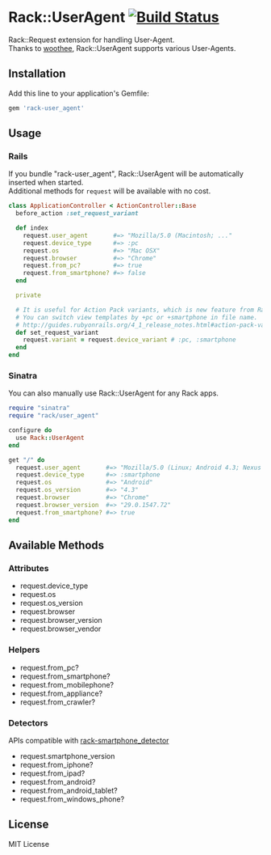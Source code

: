 # Rack::UserAgent [![Build Status](https://travis-ci.org/k0kubun/rack-user_agent.svg)](https://travis-ci.org/k0kubun/rack-user_agent)

Rack::Request extension for handling User-Agent.  
Thanks to [woothee](https://github.com/woothee/woothee-ruby), Rack::UserAgent supports various User-Agents.

## Installation

Add this line to your application's Gemfile:

```ruby
gem 'rack-user_agent'
```

## Usage

### Rails

If you bundle "rack-user\_agent", Rack::UserAgent will be automatically inserted when started.  
Additional methods for `request` will be available with no cost.

```ruby
class ApplicationController < ActionController::Base
  before_action :set_request_variant

  def index
    request.user_agent       #=> "Mozilla/5.0 (Macintosh; ..."
    request.device_type      #=> :pc
    request.os               #=> "Mac OSX"
    request.browser          #=> "Chrome"
    request.from_pc?         #=> true
    request.from_smartphone? #=> false
  end

  private

  # It is useful for Action Pack variants, which is new feature from Rails 4.1.
  # You can switch view templates by +pc or +smartphone in file name.
  # http://guides.rubyonrails.org/4_1_release_notes.html#action-pack-variants
  def set_request_variant
    request.variant = request.device_variant # :pc, :smartphone
  end
end
```

### Sinatra

You can also manually use Rack::UserAgent for any Rack apps.

```ruby
require "sinatra"
require "rack/user_agent"

configure do
  use Rack::UserAgent
end

get "/" do
  request.user_agent       #=> "Mozilla/5.0 (Linux; Android 4.3; Nexus 7 ..."
  request.device_type      #=> :smartphone
  request.os               #=> "Android"
  request.os_version       #=> "4.3"
  request.browser          #=> "Chrome"
  request.browser_version  #=> "29.0.1547.72"
  request.from_smartphone? #=> true
end
```

## Available Methods

### Attributes
- request.device\_type
- request.os
- request.os\_version
- request.browser
- request.browser\_version
- request.browser\_vendor

### Helpers
- request.from\_pc?
- request.from\_smartphone?
- request.from\_mobilephone?
- request.from\_appliance?
- request.from\_crawler?

### Detectors
APIs compatible with [rack-smartphone\_detector](https://github.com/ihara2525/rack-smartphone_detector)

- request.smartphone\_version
- request.from\_iphone?
- request.from\_ipad?
- request.from\_android?
- request.from\_android\_tablet?
- request.from\_windows\_phone?

## License

MIT License
